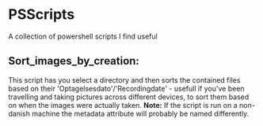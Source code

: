# PSScripts
A collection of powershell scripts I find useful

## Sort_images_by_creation: 
This script has you select a directory and then sorts the contained files based on their 'Optagelsesdato'/'Recordingdate' - usefull if you've been travelling and taking pictures across different devices, to sort them based on when the images were actually taken. 
**Note:** If the script is run on a non-danish machine the metadata attribute will probably be named differently.
